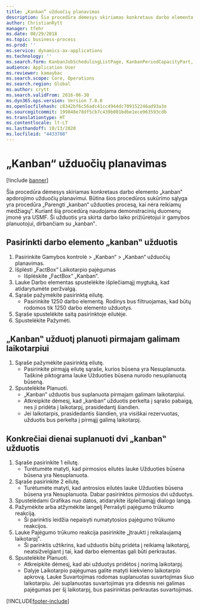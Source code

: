 ```yaml
---
title: „Kanban“ užduočių planavimas
description: Šia procedūra dėmesys skiriamas konkretaus darbo elemento „kanban‟ apdorojimo užduočių planavimui.
author: ChristianRytt
manager: tfehr
ms.date: 08/29/2018
ms.topic: business-process
ms.prod: ''
ms.service: dynamics-ax-applications
ms.technology: ''
ms.search.form: KanbanJobSchedulingListPage, KanbanPeriodCapacityPart, SysLookupMultiSelectGrid, KanbanBoardScheduleJobForward
audience: Application User
ms.reviewer: kamaybac
ms.search.scope: Core, Operations
ms.search.region: Global
ms.author: crytt
ms.search.validFrom: 2016-06-30
ms.dyn365.ops.version: Version 7.0.0
ms.openlocfilehash: c8342bf6c56adc41cc4944dc709152246ad93a3e
ms.sourcegitcommit: 199848e78df5cb7c439b001bdbe1ece963593cdb
ms.translationtype: HT
ms.contentlocale: lt-LT
ms.lasthandoff: 10/13/2020
ms.locfileid: "4433788"
---
```

# <a name="schedule-kanban-jobs"></a>„Kanban“ užduočių planavimas

[!include [banner](../../includes/banner.md)]

Šia procedūra dėmesys skiriamas konkretaus darbo elemento „kanban‟ apdorojimo užduočių planavimui. Būtina šios procedūros sukūrimo sąlyga yra procedūra „Parengti „kanban“ užduoties procesą, kai nėra reikiamų medžiagų“. Kuriant šią procedūrą naudojama demonstracinių duomenų įmonė yra USMF. Ši užduotis yra skirta darbo laiko prižiūrėtojui ir gamybos planuotojui, dirbančiam su „kanban‟.


## <a name="select-kanban-jobs-for-a-work-cell"></a>Pasirinkti darbo elemento „kanban‟ užduotis
1. Pasirinkite Gamybos kontrolė > „Kanban“ > „Kanban“ užduočių planavimas.
2. Išplėsti „FactBox“ Laikotarpio pajėgumas
    * Išplėskite „FactBox“ „Kanban“.  
3. Lauke Darbo elementas spustelėkite išplečiamąjį mygtuką, kad atidarytumėte peržvalgą.
4. Sąraše pažymėkite pasirinktą eilutę.
    * Pasirinkite 1250 darbo elementą. Rodinys bus filtruojamas, kad būtų rodomos tik 1250 darbo elemento užduotys.  
5. Sąraše spustelėkite saitą pasirinktoje eilutėje.
6. Spustelėkite Pažymėti.

## <a name="schedule-a-kanban-job-in-the-first-available-period"></a>„Kanban‟ užduotį planuoti pirmajam galimam laikotarpiui
1. Sąraše pažymėkite pasirinktą eilutę.
    * Pasirinkite pirmąją eilutę sąraše, kurios būsena yra Nesuplanuota. Taškinė piktograma lauke Užduoties būsena nurodo nesuplanuotą būseną.  
2. Spustelėkite Planuoti.
    * „Kanban‟ užduotis bus suplanuota pirmajam galimam laikotarpiui.  
    * Atkreipkite dėmesį, kad „kanban“ užduotis perkelta į sąrašo pabaigą, nes ji pridėta į laikotarpį, prasidedantį šiandien.  
    * Jei laikotarpis, prasidedantis šiandien, yra visiškai rezervuotas, užduotis bus perkelta į pirmąjį galimą laikotarpį.  

## <a name="schedule-two-kanban-jobs-for-a-specific-day"></a>Konkrečiai dienai suplanuoti dvi „kanban‟ užduotis
1. Sąraše pasirinkite 1 eilutę.
    * Turėtumėte matyti, kad pirmosios eilutės lauke Užduoties būsena būsena yra Nesuplanuota.  
2. Sąraše pasirinkite 2 eilutę.
    * Turėtumėte matyti, kad antrosios eilutės lauke Užduoties būsena būsena yra Nesuplanuota. Dabar pasirinktos pirmosios dvi užduotys.  
3. Spustelėdami Grafikas nuo datos, atidarykite išplečiamąjį dialogo langą.
4. Pažymėkite arba atžymėkite langelį Perrašyti pajėgumo trūkumo reakciją.
    * Ši parinktis leidžia nepaisyti numatytosios pajėgumo trūkumo reakcijos.  
5. Lauke Pajėgumo trūkumo reakcija pasirinkite „Įtraukti į reikalaujamą laikotarpį‟.
    * Ši parinktis užtikrins, kad užduotis būtų pridėta į reikiamą laikotarpį, neatsižvelgiant į tai, kad darbo elementas gali būti perkrautas.  
6. Spustelėkite Planuoti.
    * Atkreipkite dėmesį, kad abi užduotys pridėtos į norimą laikotarpį.  
    * Dalyje Laikotarpio pajėgumas galite matyti kiekvieno laikotarpio apkrovą. Lauke Suvartojimas rodomas suplanuotas suvartojimas šiuo laikotarpiu. Jei suplanuotas suvartojimas yra didesnis nei galimas pajėgumas per šį laikotarpį, bus pasirinktas perkrautas suvartojimas.  



[!INCLUDE[footer-include](../../../includes/footer-banner.md)]
